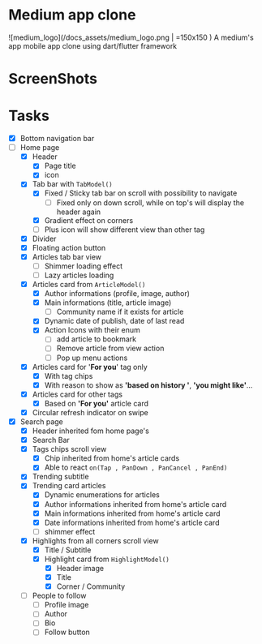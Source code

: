 # Medium app clone

![medium_logo](/docs_assets/medium_logo.png | =150x150 )
A medium's app mobile app clone using dart/flutter framework

# ScreenShots

# Tasks

- [x] Bottom navigation bar
- [ ] Home page
  - [x] Header
    - [x] Page title
    - [x] icon
  - [x] Tab bar with `TabModel()`
    - [x] Fixed / Sticky tab bar on scroll with possibility to navigate
      - [ ] Fixed only on down scroll, while on top's will display the header again
    - [x] Gradient effect on corners
    - [ ] Plus icon will show different view than other tag
  - [x] Divider
  - [x] Floating action button
  - [x] Articles tab bar view
    - [ ] Shimmer loading effect
    - [ ] Lazy articles loading
  - [x] Articles card from `ArticleModel()`
    - [x] Author informations (profile, image, author)
    - [x] Main informations (title, article image)
      - [ ] Community name if it exists for article
    - [x] Dynamic date of publish, date of last read
    - [x] Action Icons with their enum
      - [ ] add article to bookmark
      - [ ] Remove article from view action
      - [ ] Pop up menu actions
  - [x] Articles card for '**For you**' tag only
    - [x] With tag chips
    - [x] With reason to show as **'based on history '**, **'you might like'**...
  - [x] Articles card for other tags
    - [x] Based on **'For you'** article card
  - [x] Circular refresh indicator on swipe
- [x] Search page
  - [x] Header inherited fom home page's
  - [x] Search Bar
  - [x] Tags chips scroll view
    - [x] Chip inherited from home's article cards
    - [x] Able to react `on(Tap , PanDown , PanCancel , PanEnd)`
  - [x] Trending subtitle
  - [x] Trending card articles
    - [x] Dynamic enumerations for articles
    - [x] Author informations inherited from home's article card
    - [x] Main informations inherited from home's article card
    - [x] Date informations inherited from home's article card
    - [ ] shimmer effect
  - [x] Highlights from all corners scroll view
    - [x] Title / Subtitle
    - [x] Highlight card from `HighlightModel()`
      - [x] Header image
      - [x] Title
      - [x] Corner / Community
  - [ ] People to follow
    - [ ] Profile image
    - [ ] Author
    - [ ] Bio
    - [ ] Follow button
